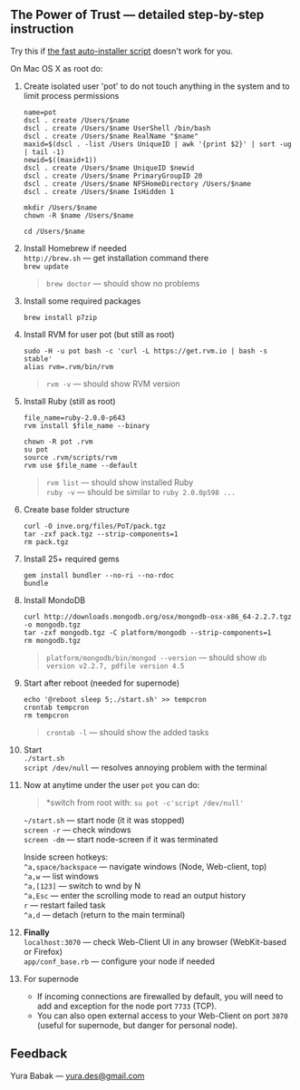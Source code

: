 ## The Power of Trust — detailed step-by-step instruction
Try this if [the fast auto-installer script](README.md) doesn't work for you.


On Mac OS X as root do:

1. Create isolated user 'pot' to do not touch anything in the system and to limit process permissions  
	```
	name=pot
	dscl . create /Users/$name
	dscl . create /Users/$name UserShell /bin/bash
	dscl . create /Users/$name RealName "$name"
	maxid=$(dscl . -list /Users UniqueID | awk '{print $2}' | sort -ug | tail -1)
	newid=$((maxid+1))
	dscl . create /Users/$name UniqueID $newid
	dscl . create /Users/$name PrimaryGroupID 20
	dscl . create /Users/$name NFSHomeDirectory /Users/$name
	dscl . create /Users/$name IsHidden 1
	
	mkdir /Users/$name
	chown -R $name /Users/$name
	
	cd /Users/$name
	```

1. Install Homebrew if needed  
	`http://brew.sh` — get installation command there  
	`brew update`  
	>`brew doctor` — should show no problems

1. Install some required packages
	```
	brew install p7zip
	```

1. Install RVM for user pot (but still as root)
	```
	sudo -H -u pot bash -c 'curl -L https://get.rvm.io | bash -s stable'
	alias rvm=.rvm/bin/rvm
	```
	>`rvm -v` — should show RVM version  

1. Install Ruby (still as root)  
	```
	file_name=ruby-2.0.0-p643
	rvm install $file_name --binary
	``` 
	``` 
	chown -R pot .rvm
	su pot
	source .rvm/scripts/rvm
	rvm use $file_name --default
	```
	
	>`rvm list` — should show installed Ruby  
	`ruby -v` — should be similar to `ruby 2.0.0p598 ...`  

1. Create base folder structure
	```
	curl -O inve.org/files/PoT/pack.tgz
	tar -zxf pack.tgz --strip-components=1
	rm pack.tgz
	```

1. Install 25+ required gems  
	```
	gem install bundler --no-ri --no-rdoc
	bundle
	```

1. Install MondoDB
	```
	curl http://downloads.mongodb.org/osx/mongodb-osx-x86_64-2.2.7.tgz -o mongodb.tgz
	tar -zxf mongodb.tgz -C platform/mongodb --strip-components=1
	rm mongodb.tgz
	```
	>`platform/mongodb/bin/mongod --version` — should show `db version v2.2.7, pdfile version 4.5`

1. Start after reboot (needed for supernode)
	```
	echo '@reboot sleep 5;./start.sh' >> tempcron
	crontab tempcron
	rm tempcron
	```
	>`crontab -l` — should show the added tasks

1. Start  
	`./start.sh`  
	`script /dev/null` — resolves annoying problem with the terminal

1. Now at anytime under the user `pot` you can do:  
	>*switch from root with: `su pot -c'script /dev/null'`  

	`~/start.sh`  — start node (it it was stopped)  
	`screen -r`   — check windows  
	`screen -dm`  — start node-screen if it was terminated  

	Inside screen hotkeys:  
	`^a,space/backspace`  — navigate windows (Node, Web-client, top)  
	`^a,w`                — list windows  
	`^a,[123]`            — switch to wnd by N  
	`^a,Esc`              — enter the scrolling mode to read an output history  
	`r`                   — restart failed task  
	`^a,d`                — detach (return to the main terminal)

1. **Finally**  
	`localhost:3070`   — check Web-Client UI in any browser (WebKit-based or Firefox)  
	`app/conf_base.rb` — configure your node if needed  
	
1. For supernode  
	* If incoming connections are firewalled by default, you will need to add and exception for the node port `7733` (TCP).  
	* You can also open external access to your Web-Client on port `3070` (useful for supernode, but danger for personal node).


## Feedback
Yura Babak — yura.des@gmail.com